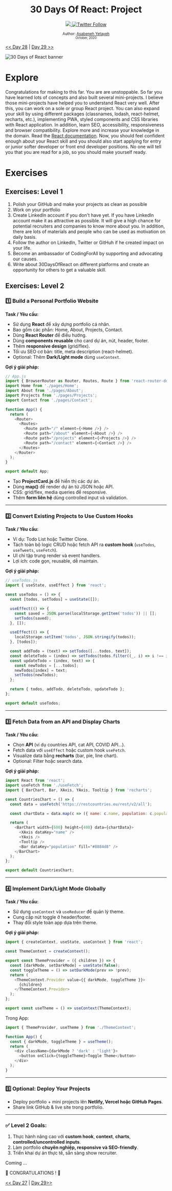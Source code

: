 <div align="center">
  <h1> 30 Days Of React: Project</h1>
  <a class="header-badge" target="_blank" href="https://www.linkedin.com/in/asabeneh/">
  <img src="https://img.shields.io/badge/style--5eba00.svg?label=LinkedIn&logo=linkedin&style=social">
  </a>
  <a class="header-badge" target="_blank" href="https://twitter.com/Asabeneh">
  <img alt="Twitter Follow" src="https://img.shields.io/twitter/follow/asabeneh?style=social">
  </a>

<sub>Author:
<a href="https://www.linkedin.com/in/asabeneh/" target="_blank">Asabeneh Yetayeh</a><br>
<small> October, 2020</small>
</sub>

</div>

[<< Day 28](../27_Ref/27_ref.md) | [Day 29 >>](../29_explore/29_explore.md)

![30 Days of React banner](../images/30_days_of_react_banner_day_29.jpg)

# Explore

Congratulations for making to this far. You are are unstoppable. So far you have learned lots of concepts and also built several mini-projects. I believe those mini-projects have helped you to understand React very well. After this, you can work on a sole or group React project. You can also expand your skill by using different packages (classnames, lodash, react-helmet, recharts, etc.), implementing PWA, styled components and CSS libraries with React application. In addition, learn SEO, accessibility, responsiveness and browser compatibility. Explore more and increase your knowledge in the domain. Read the [React documentation](https://reactjs.org/). Now, you should feel confident enough about your React skill and you should also start applying for entry or junior softer developer or front end developer positions. No one will tell you that you are read for a job, so you should make yourself ready.

# Exercises

## Exercises: Level 1

1. Polish your GitHub and make your projects as clean as possible
2. Work on your portfolio
3. Create LinkedIn account if you don't have yet. If you have LinkedIn account make it as attractive as possible. It will give a high chance for potential recruiters and companies to know more about you. In addition, there are lots of materials and people who can be used as motivation on daily basis.
4. Follow the author on LinkedIn, Twitter or GitHuh if he created impact on your life.
5. Become an ambassador of CodingForAll by supporting and advocating our causes.
6. Write about 30DaysOfReact on different platforms and create an opportunity for others to get a valuable skill.

## Exercises: Level 2

### 1️⃣ Build a Personal Portfolio Website

**Task / Yêu cầu:**

* Sử dụng **React** để xây dựng portfolio cá nhân.
* Bao gồm các phần: Home, About, Projects, Contact.
* Dùng **React Router** để điều hướng.
* Dùng **components reusable** cho card dự án, nút, header, footer.
* Thêm **responsive design** (grid/flex).
* Tối ưu SEO cơ bản: title, meta description (react-helmet).
* Optional: Thêm **Dark/Light mode** dùng `useContext`.

**Gợi ý giải pháp:**

```javascript
// App.js
import { BrowserRouter as Router, Routes, Route } from 'react-router-dom';
import Home from './pages/Home';
import About from './pages/About';
import Projects from './pages/Projects';
import Contact from './pages/Contact';

function App() {
  return (
    <Router>
      <Routes>
        <Route path="/" element={<Home />} />
        <Route path="/about" element={<About />} />
        <Route path="/projects" element={<Projects />} />
        <Route path="/contact" element={<Contact />} />
      </Routes>
    </Router>
  );
}

export default App;
```

* Tạo **ProjectCard.js** để hiển thị các dự án.
* Dùng **map()** để render dự án từ JSON hoặc API.
* CSS: grid/flex, media queries để responsive.
* Thêm **form liên hệ** dùng controlled input và validation.

---

### 2️⃣ Convert Existing Projects to Use Custom Hooks

**Task / Yêu cầu:**

* Ví dụ: Todo List hoặc Twitter Clone.
* Tách toàn bộ logic CRUD hoặc fetch API ra **custom hook** (`useTodos`, `useTweets`, `useFetch`).
* UI chỉ tập trung render và event handlers.
* Lợi ích: code gọn, reusable, dễ maintain.

**Gợi ý giải pháp:**

```javascript
// useTodos.js
import { useState, useEffect } from 'react';

const useTodos = () => {
  const [todos, setTodos] = useState([]);

  useEffect(() => {
    const saved = JSON.parse(localStorage.getItem('todos')) || [];
    setTodos(saved);
  }, []);

  useEffect(() => {
    localStorage.setItem('todos', JSON.stringify(todos));
  }, [todos]);

  const addTodo = (text) => setTodos([...todos, text]);
  const deleteTodo = (index) => setTodos(todos.filter((_, i) => i !== index));
  const updateTodo = (index, text) => {
    const newTodos = [...todos];
    newTodos[index] = text;
    setTodos(newTodos);
  };

  return { todos, addTodo, deleteTodo, updateTodo };
};

export default useTodos;
```

---

### 3️⃣ Fetch Data from an API and Display Charts

**Task / Yêu cầu:**

* Chọn **API** (ví dụ countries API, cat API, COVID API…).
* Fetch data với `useEffect` hoặc custom hook `useFetch`.
* Visualize data bằng **recharts** (bar, pie, line chart).
* Optional: Filter hoặc search data.

**Gợi ý giải pháp:**

```javascript
import React from 'react';
import useFetch from './useFetch';
import { BarChart, Bar, XAxis, YAxis, Tooltip } from 'recharts';

const CountriesChart = () => {
  const data = useFetch('https://restcountries.eu/rest/v2/all');

  const chartData = data.map(c => ({ name: c.name, population: c.population }));

  return (
    <BarChart width={600} height={400} data={chartData}>
      <XAxis dataKey="name" />
      <YAxis />
      <Tooltip />
      <Bar dataKey="population" fill="#8884d8" />
    </BarChart>
  );
};

export default CountriesChart;
```

---

### 4️⃣ Implement Dark/Light Mode Globally

**Task / Yêu cầu:**

* Sử dụng `useContext` và `useReducer` để quản lý theme.
* Cung cấp nút toggle ở header/footer.
* Thay đổi style toàn app dựa trên theme.

**Gợi ý giải pháp:**

```javascript
import { createContext, useState, useContext } from 'react';

const ThemeContext = createContext();

export const ThemeProvider = ({ children }) => {
  const [darkMode, setDarkMode] = useState(false);
  const toggleTheme = () => setDarkMode(prev => !prev);
  return (
    <ThemeContext.Provider value={{ darkMode, toggleTheme }}>
      {children}
    </ThemeContext.Provider>
  );
};

export const useTheme = () => useContext(ThemeContext);
```

Trong App:

```javascript
import { ThemeProvider, useTheme } from './ThemeContext';

function App() {
  const { darkMode, toggleTheme } = useTheme();
  return (
    <div className={darkMode ? 'dark' : 'light'}>
      <button onClick={toggleTheme}>Toggle Theme</button>
    </div>
  );
}
```

---

### 5️⃣ Optional: Deploy Your Projects

* Deploy portfolio + mini projects lên **Netlify, Vercel hoặc GitHub Pages**.
* Share link GitHub & live site trong portfolio.

---

### ✅ Level 2 Goals:

1. Thực hành nâng cao với **custom hook**, **context**, **charts**, **controlled/uncontrolled inputs**.
2. Làm portfolio **chuyên nghiệp, responsive và SEO-friendly**.
3. Triển khai dự án thực tế, sẵn sàng show recruiter.

Coming ...

🎉 CONGRATULATIONS ! 🎉

[<< Day 27](../27_Ref/27_ref.md) | [Day 29>>]()
